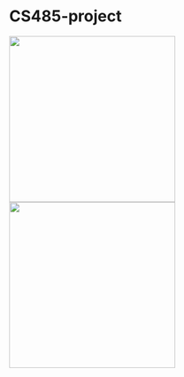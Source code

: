# CS485-project

<img src="./Vocabulary tuning" width="300">
<img src="./Prompt tuning" width="300">
